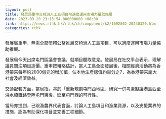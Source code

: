 ```yaml
---
layout: post
title: 發展局重申交椅洲人工島項目可適度運用市場力量助推展
date: 2023-03-20 23:13:54.000000000 +08:00
link: https://news.rthk.hk/rthk/ch/component/k2/1692802-20230320.htm
categories: rthk
---
```


發展局重申，無需全部倚賴公帑推展交椅洲人工島項目，可以適度運用市場力量協助推展。

發展局今天出席屯門區議會會議，就項目聽取意見。發展局在社交平台表示，理解議員關注項目造價，重申按粗略估計，當人工島全面發展後，相關經濟活動將為香港帶來每年約2000億元的增加值，佔本地生產總值約百分之7，為香港帶來龐大社會及經濟效益。

交通配套方面，當局指，將於「重新規劃屯門西地區」研究一併考慮擬議港島西至洪水橋鐵路登陸屯門東後，延至屯門西的可行性。

當局亦提到，已跟漁農界代表會面，討論人工島項目和漁業資源，以及支援業界的措施，認為有助深化項目並完善工程細節。

